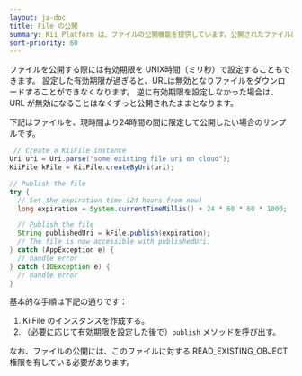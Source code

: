 ```yaml
---
layout: ja-doc
title: File の公開
summary: Kii Platform は、ファイルの公開機能を提供しています。公開されたファイルには URL が割り振られ、全てのユーザがこの URL を使ってファイルをダウンロード可能になります。
sort-priority: 60
---
```

ファイルを公開する際には有効期限を UNIX時間（ミリ秒）で設定することもできます。
設定した有効期限が過ぎると、URLは無効となりファイルをダウンロードすることができなくなります。
逆に有効期限を設定しなかった場合は、URL が無効になることはなくずっと公開されたままとなります。

下記はファイルを、現時間より24時間の間に限定して公開したい場合のサンプルです。

```java
 // Create a KiiFile instance
Uri uri = Uri.parse("some existing file uri on cloud");
KiiFile kFile = KiiFile.createByUri(uri);

// Publish the file
try {
  // Set the expiration time (24 hours from now)
  long expiration = System.currentTimeMillis() + 24 * 60 * 60 * 1000;

  // Publish the file
  String publishedUri = kFile.publish(expiration);
  // The file is now accessible with publishedUri.
} catch (AppException e) {
  // handle error
} catch (IOException e) {
  // handle error
}
```

基本的な手順は下記の通りです：

1. KiiFile のインスタンスを作成する。
2. （必要に応じて有効期限を設定した後で）`publish` メソッドを呼び出す。

なお、ファイルの公開には、このファイルに対する READ\_EXISTING\_OBJECT 権限を有している必要があります。



